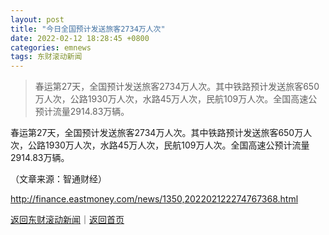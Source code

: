 ```yaml
---
layout: post
title: "今日全国预计发送旅客2734万人次"
date: 2022-02-12 18:28:45 +0800
categories: emnews
tags: 东财滚动新闻
---
```

> 春运第27天，全国预计发送旅客2734万人次。其中铁路预计发送旅客650万人次，公路1930万人次，水路45万人次，民航109万人次。全国高速公预计流量2914.83万辆。

<p>春运第27天，全国预计发送旅客2734万人次。其中铁路预计发送旅客650万人次，公路1930万人次，水路45万人次，民航109万人次。全国高速公预计流量2914.83万辆。</p><p class="em_media">（文章来源：智通财经）</p>

<http://finance.eastmoney.com/news/1350,202202122274767368.html>

[返回东财滚动新闻](//finews.withounder.com/emnews/)｜[返回首页](//finews.withounder.com/)